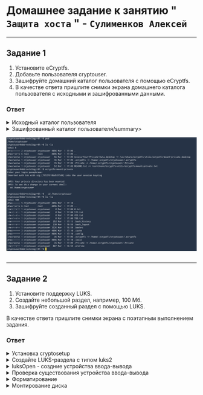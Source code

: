 # Домашнее задание к занятию " `Защита хоста` " - `Сулименков Алексей`

---

## Задание 1

1. Установите eCryptfs.
2. Добавьте пользователя cryptouser.
3. Зашифруйте домашний каталог пользователя с помощью eCryptfs.
4. В качестве ответа пришлите снимки экрана домашнего каталога пользователя с исходными и зашифрованными данными.

### Ответ

<details> <summary>Исходный каталог пользователя</summary>

![free](https://github.com/biparasite/DB-13-02HW/blob/main/task_1.1.png "free")

</details>

<details> <summary>Зашифрованный каталог пользователя/summary>

![cipher](https://github.com/biparasite/DB-13-02HW/blob/main/task_1.2.png "cipher")

</details>

---

## Задание 2

1. Установите поддержку LUKS.
2. Создайте небольшой раздел, например, 100 Мб.
3. Зашифруйте созданный раздел с помощью LUKS.

В качестве ответа пришлите снимки экрана с поэтапным выполнением задания.

### Ответ

<details> <summary>Установка cryptosetup</summary>

![cryptosetup](https://github.com/biparasite/DB-13-02HW/blob/main/task_2.1.png "cryptosetup")

</details>

<details> <summary>Создайте LUKS-раздела с типом luks2</summary>

![cryptosetup](https://github.com/biparasite/DB-13-02HW/blob/main/task_2.2.png "cryptosetup")

</details>

<details> <summary>luksOpen - создние устройства ввода-вывода</summary>

![luksOpen](https://github.com/biparasite/DB-13-02HW/blob/main/task_2.3.png "luksOpen")

</details>

<details> <summary>Проверка существования устройства ввода-вывода</summary>

![luksOpen](https://github.com/biparasite/DB-13-02HW/blob/main/task_2.4.png "luksOpen")

</details>

<details> <summary>Форматирование</summary>

![mkfs.ext4](https://github.com/biparasite/DB-13-02HW/blob/main/task_2.5.png "mkfs.ext4")

</details>

<details> <summary>Монтирование диска</summary>

![mount](https://github.com/biparasite/DB-13-02HW/blob/main/task_2.6.png "mount")

</details>
